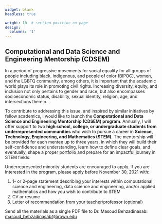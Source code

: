 ```yaml
---
widget: blank
headless: true

weight: 10  # section position on page
design:
  columns: '1'
---
```


## **Computational and Data Science and Engineering Mentorship (CDSEM)**

In a period of progressive movements for social equality for all groups of people including black, indigenous, and people of color (BIPOC), women, and the LGBTQ community, among others, it is important that the academic world plays its role in promoting civil rights. Increasing diversity, equity, and inclusion not only pertains to gender and race, but also encompasses socioeconomic status, disability, sexual identity, religion, age, and intersections therein. 

To contribute to addressing this issue, and inspired by similar initiatives by fellow academics, I would like to launch the **Computational and Data Science and Engineering Mentorship (CDSEM) program**. Annually, I will offer support to two **high school, college, or undergraduate students from underrepresented communities** who wish to pursue a career in **Science, Technology, Engineering, and Mathematics (STEM)**. The mentorship will be provided for each mentee up to three years, in which they will build their self-confidence and understanding, learn how to define clear goals, and eventually, shape a proper portfolio and prepare for an impactful journey in STEM fields.

Underrepresented minority students are encouraged to apply. If you are interested in the program, please apply before November 30, 2021 with:
1. 1- or 2-page statement describing your interests within computational science and engineering, data science and engineering, and/or applied mathematics and how you wish to contribute to STEM
2. CV or resume
3. Letter of recommendation from your teacher/professor (optional)

Send all the materials as a single PDF file to Dr. Masoud Behzadinasab: masoud_behzadinasab@brown.edu

